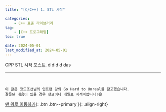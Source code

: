 ```yaml
---
title: "[C/C++] 1. STL 시작"

categories: 
    - C++ 표준 라이브러리
tag: 
    - [C++ 프로그래밍]
toc: true

date: 2024-05-01
last_modified_at: 2024-05-01
---
```


CPP STL 시작 포스트.
d
d
d
d
das

***
<br>

    이 글은 코드조선님의 인프런 강의 Go Hard to Unreal를 참고했습니다.
    잘못된 내용이 있을 경우 댓글이나 메일로 지적바랍니다!😄

[맨 위로 이동하기](#){: .btn .btn--primary }{: .align-right}